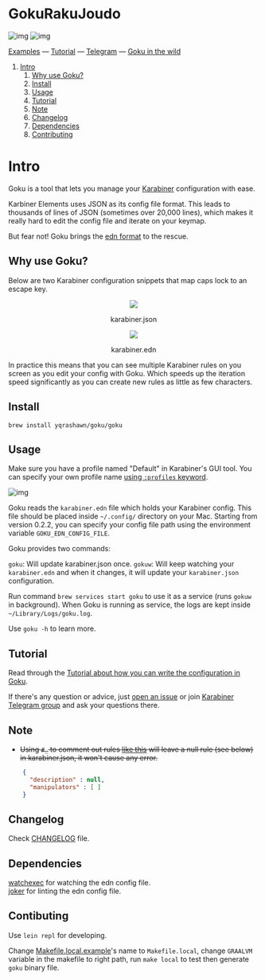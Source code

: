 
# GokuRakuJoudo

![img](https://travis-ci.com/yqrashawn/GokuRakuJoudo.svg?branch=master)
![img](https://coveralls.io/repos/github/yqrashawn/GokuRakuJoudo/badge.svg)

[Examples](./examples.org) &mdash;
[Tutorial](./tutorial.md) &mdash;
[Telegram](https://t.me/karabinermac) &mdash;
[Goku in the wild](./in-the-wild.md)

1.  [Intro](#intro)
    1.  [Why use Goku?](#why)
    2.  [Install](#install)
    3.  [Usage](#usage)
    4.  [Tutorial](#tutorial)
    5.  [Note](#note)
    6.  [Changelog](#changelog)
    7.  [Dependencies](#dependencies)
    8.  [Contributing](#contributing)



<a id="GokuRakuJoudo"></a>

# Intro

Goku is a tool that lets you manage your
[Karabiner](https://github.com/tekezo/Karabiner-Elements) configuration with
ease. 

Karbiner Elements uses JSON as its config file format. This leads to thousands of lines
of JSON (sometimes over 20,000 lines), which makes it really hard to edit the
config file and iterate on your keymap.

But fear not! Goku brings the [edn format](https://github.com/edn-format/edn) to the rescue.


<a id="why"></a>

## Why use Goku?

Below are two Karabiner configuration snippets that map caps lock to an escape
key.  

<div class="HTML">
<p align="center"><img src="resources/images/karabiner.json.png" /></p>
<p align="center">karabiner.json</span>
</div>

<div class="HTML">
<p align="center"><img src="resources/images/karabiner.edn.png" /></p>
<p align="center">karabiner.edn</span>
</div>

In practice this means that you can see multiple Karabiner rules on you screen
as you edit your config with Goku. Which speeds up the iteration speed
significantly as you can create new rules as little as few characters.  


<a id="install"></a>

## Install

    brew install yqrashawn/goku/goku


<a id="usage"></a>

## Usage

Make sure you have a profile named "Default" in Karabiner's GUI tool. You can
specify your own profile name [using `:profiles`
keyword](https://github.com/yqrashawn/GokuRakuJoudo/blob/master/examples.org#profiles-wip). 

![img](./resources/images/karabiner-profile.jpg)

Goku reads the `karabiner.edn` file which holds your Karabiner config. This file
should be placed inside `~/.config/` directory on your Mac. Starting from
version 0.2.2, you can specify your config file path using the environment variable
`GOKU_EDN_CONFIG_FILE`.  

Goku provides two commands:

`goku`: Will update karabiner.json once.
`gokuw`: Will keep watching your `karabiner.edn` and when it changes, it will update your
`karabiner.json` configuration. 

Run command `brew services start goku` to use it as a service (runs `gokuw` in
background). When Goku is running as service, the logs are kept inside
`~/Library/Logs/goku.log`.  

Use `goku -h` to learn more.


<a id="tutorial"></a>

## Tutorial

Read through the [Tutorial about how you can write the configuration in
Goku](./tutorial.md). 

If there's any question or advice, just [open an issue](../../issues/new) or
join [Karabiner Telegram group](https://t.me/karabinermac) and ask your
questions there. 

<a id="note"></a>

## Note

-  ~~Using `#_` to comment out rules [like
   this](https://github.com/yqrashawn/yqdotfiles/blob/2699f833f9431ca197d50f6905c825712f7aee8d/.config/karabiner.edn#L41)
   will leave a null rule (see below) in karabiner.json, it won't cause any
   error.~~ 

```json
    {
      "description" : null,
      "manipulators" : [ ]
    }
```

<a id="changelog"></a>

## Changelog

Check [CHANGELOG](./CHANGELOG.org) file.

<a id="dependencies"></a>

## Dependencies

[watchexec](https://github.com/watchexec/watchexec) for watching the edn config
file.   
[joker](https://github.com/candid82/joker) for linting the edn config file.   

<a id="contributing"></a>

## Contibuting

Use `lein repl` for developing.

Change [Makefile.local.example](./Makefile.local.example)'s name to
`Makefile.local`, change `GRAALVM` variable in the makefile to right path, run
`make local` to test then generate `goku` binary file.  
